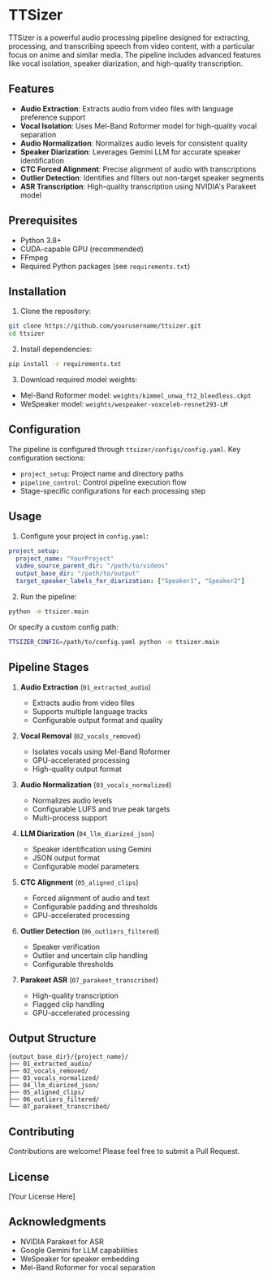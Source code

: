# TTSizer

TTSizer is a powerful audio processing pipeline designed for extracting, processing, and transcribing speech from video content, with a particular focus on anime and similar media. The pipeline includes advanced features like vocal isolation, speaker diarization, and high-quality transcription.

## Features

- **Audio Extraction**: Extracts audio from video files with language preference support
- **Vocal Isolation**: Uses Mel-Band Roformer model for high-quality vocal separation
- **Audio Normalization**: Normalizes audio levels for consistent quality
- **Speaker Diarization**: Leverages Gemini LLM for accurate speaker identification
- **CTC Forced Alignment**: Precise alignment of audio with transcriptions
- **Outlier Detection**: Identifies and filters out non-target speaker segments
- **ASR Transcription**: High-quality transcription using NVIDIA's Parakeet model

## Prerequisites

- Python 3.8+
- CUDA-capable GPU (recommended)
- FFmpeg
- Required Python packages (see `requirements.txt`)

## Installation

1. Clone the repository:
```bash
git clone https://github.com/yourusername/ttsizer.git
cd ttsizer
```

2. Install dependencies:
```bash
pip install -r requirements.txt
```

3. Download required model weights:
- Mel-Band Roformer model: `weights/kimmel_unwa_ft2_bleedless.ckpt`
- WeSpeaker model: `weights/wespeaker-voxceleb-resnet293-LM`

## Configuration

The pipeline is configured through `ttsizer/configs/config.yaml`. Key configuration sections:

- `project_setup`: Project name and directory paths
- `pipeline_control`: Control pipeline execution flow
- Stage-specific configurations for each processing step

## Usage

1. Configure your project in `config.yaml`:
```yaml
project_setup:
  project_name: "YourProject"
  video_source_parent_dir: "/path/to/videos"
  output_base_dir: "/path/to/output"
  target_speaker_labels_for_diarization: ["Speaker1", "Speaker2"]
```

2. Run the pipeline:
```bash
python -m ttsizer.main
```

Or specify a custom config path:
```bash
TTSIZER_CONFIG=/path/to/config.yaml python -m ttsizer.main
```

## Pipeline Stages

1. **Audio Extraction** (`01_extracted_audio`)
   - Extracts audio from video files
   - Supports multiple language tracks
   - Configurable output format and quality

2. **Vocal Removal** (`02_vocals_removed`)
   - Isolates vocals using Mel-Band Roformer
   - GPU-accelerated processing
   - High-quality output format

3. **Audio Normalization** (`03_vocals_normalized`)
   - Normalizes audio levels
   - Configurable LUFS and true peak targets
   - Multi-process support

4. **LLM Diarization** (`04_llm_diarized_json`)
   - Speaker identification using Gemini
   - JSON output format
   - Configurable model parameters

5. **CTC Alignment** (`05_aligned_clips`)
   - Forced alignment of audio and text
   - Configurable padding and thresholds
   - GPU-accelerated processing

6. **Outlier Detection** (`06_outliers_filtered`)
   - Speaker verification
   - Outlier and uncertain clip handling
   - Configurable thresholds

7. **Parakeet ASR** (`07_parakeet_transcribed`)
   - High-quality transcription
   - Flagged clip handling
   - GPU-accelerated processing

## Output Structure

```
{output_base_dir}/{project_name}/
├── 01_extracted_audio/
├── 02_vocals_removed/
├── 03_vocals_normalized/
├── 04_llm_diarized_json/
├── 05_aligned_clips/
├── 06_outliers_filtered/
└── 07_parakeet_transcribed/
```

## Contributing

Contributions are welcome! Please feel free to submit a Pull Request.

## License

[Your License Here]

## Acknowledgments

- NVIDIA Parakeet for ASR
- Google Gemini for LLM capabilities
- WeSpeaker for speaker embedding
- Mel-Band Roformer for vocal separation